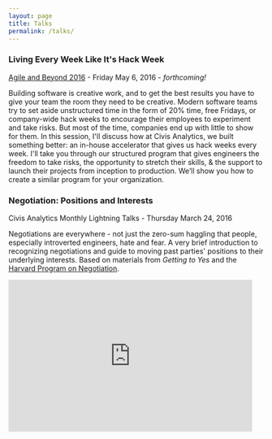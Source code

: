 ```yaml
---
layout: page
title: Talks
permalink: /talks/
---
```

### Living Every Week Like It's Hack Week

[Agile and Beyond 2016](http://agileandbeyond2016a.sched.org/event/66XB/living-every-week-like-its-hack-week) - Friday May 6, 2016 - _forthcoming!_

Building software is creative work, and to get the best results you have to give your team the room they need to be creative. Modern software teams try to set aside unstructured time in the form of 20% time, free Fridays, or company-wide hack weeks to encourage their employees to experiment and take risks. But most of the time, companies end up with little to show for them. In this session, I'll discuss how at Civis Analytics, we built something better: an in-house accelerator that gives us hack weeks every week. I'll take you through our structured program that gives engineers the freedom to take risks, the opportunity to stretch their skills, & the support to launch their projects from inception to production. We’ll show you how to create a similar program for your organization.

### Negotiation: Positions and Interests

Civis Analytics Monthly Lightning Talks - Thursday March 24, 2016

Negotiations are everywhere - not just the zero-sum haggling that people, especially introverted engineers, hate and fear. A very brief introduction to recognizing negotiations and guide to moving past parties' positions to their underlying interests. Based on materials from _Getting to Yes_ and the [Harvard Program on Negotiation](http://www.pon.harvard.edu).

<iframe src="https://docs.google.com/presentation/d/1tNcT0bSAZZlGN9fbYRBRKhRPBkHdHNFnzEsAo3pwKw8/embed?start=false&loop=false&delayms=15000" frameborder="0" width="480" height="299" allowfullscreen="true" mozallowfullscreen="true" webkitallowfullscreen="true"></iframe>
